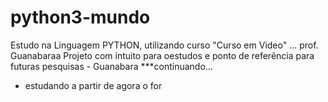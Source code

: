 # python3-mundo

Estudo na Linguagem PYTHON, utilizando curso "Curso em Video" ... prof. Guanabaraa
Projeto com intuito para oestudos e ponto de referência para futuras pesquisas - Guanabara 
***continuando...
 * estudando a partir de agora o for 
